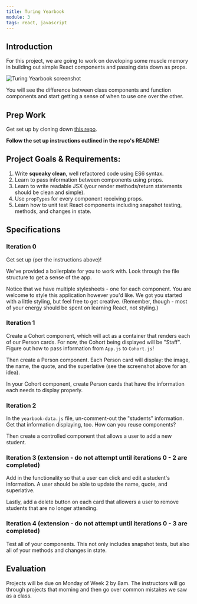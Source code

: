 ```yaml
---
title: Turing Yearbook
module: 3
tags: react, javascript
---
```


## Introduction

For this project, we are going to work on developing some muscle memory in building out simple React components and passing data down as props.

![Turing Yearbook screenshot](https://raw.githubusercontent.com/turingschool-examples/yearbook/master/screenshot.png)

You will see the difference between class components and function components and start getting a sense of when to use one over the other.

## Prep Work

Get set up by cloning down [this repo](https://github.com/turingschool-examples/yearbook).

**Follow the set up instructions outlined in the repo's README!**

## Project Goals & Requirements:

1. Write **squeaky clean**, well refactored code using ES6 syntax.  
2. Learn to pass information between components using props.
3. Learn to write readable JSX (your render methods/return statements should be clean and simple).
4. Use `propTypes` for every component receiving props.  
5. Learn how to unit test React components including snapshot testing, methods, and changes in state.

## Specifications

### Iteration 0

Get set up (per the instructions above)!

We've provided a boilerplate for you to work with. Look through the file structure to get a sense of the app.

Notice that we have multiple stylesheets - one for each component. You are welcome to style this application however you'd like. We got you started with a little styling, but feel free to get creative. (Remember, though - most of your energy should be spent on learning React, not styling.)

### Iteration 1

Create a Cohort component, which will act as a container that renders each of our Person cards. For now, the Cohort being displayed will be "Staff". Figure out how to pass information from `App.js` to `Cohort.js`!

Then create a Person component. Each Person card will display: the image, the name, the quote, and the superlative (see the screenshot above for an idea).

In your Cohort component, create Person cards that have the information each needs to display properly.

### Iteration 2

In the `yearbook-data.js` file, un-comment-out the "students" information. Get that information displaying, too. How can you reuse components?

Then create a controlled component that allows a user to add a new student.

### Iteration 3 (extension - do not attempt until iterations 0 - 2 are completed)

Add in the functionality so that a user can click and edit a student's information.  A user should be able to update the name, quote, and superlative.  

Lastly, add a delete button on each card that allowers a user to remove students that are no longer attending.

### Iteration 4 (extension - do not attempt until iterations 0 - 3 are completed)

Test all of your components.  This not only includes snapshot tests, but also all of your methods and changes in state.

## Evaluation

Projects will be due on Monday of Week 2 by 8am. The instructors will go through projects that morning and then go over common mistakes we saw as a class.
